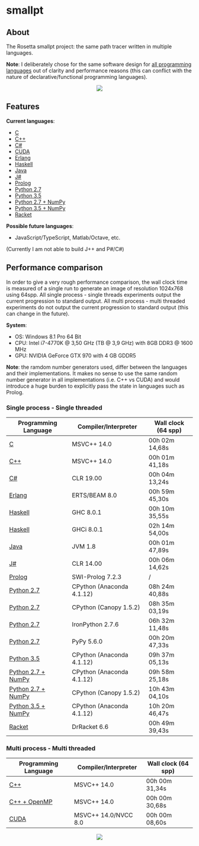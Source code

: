 # smallpt

## About
The Rosetta smallpt project: the same path tracer written in multiple languages.

**Note**: I deliberately chose for the same software design for [all programming languages](https://github.com/matt77hias/smallpt) out of clarity and performance reasons (this can conflict with the nature of declarative/functional programming languages).

<p align="center"><img src="https://github.com/matt77hias/smallpt/blob/master/res/image.png" ></p>

## Features
**Current languages**:

* [C](https://github.com/matt77hias/c-smallpt)
* [C++](https://github.com/matt77hias/cpp-smallpt)
* [C#](https://github.com/matt77hias/cs-smallpt)
* [CUDA](https://github.com/matt77hias/cu-smallpt)
* [Erlang](https://github.com/matt77hias/erl-smallpt)
* [Haskell](https://github.com/matt77hias/hs-smallpt)
* [Java](https://github.com/matt77hias/java-smallpt)
* [J#](https://github.com/matt77hias/jsl-smallpt)
* [Prolog](https://github.com/matt77hias/pl-smallpt)
* [Python 2.7](https://github.com/matt77hias/py-smallpt)
* [Python 3.5](https://github.com/matt77hias/py-smallpt)
* [Python 2.7 + NumPy](https://github.com/matt77hias/numpy-smallpt)
* [Python 3.5 + NumPy](https://github.com/matt77hias/numpy-smallpt)
* [Racket](https://github.com/matt77hias/rkt-smallpt)

**Possible future languages**:
* JavaScript/TypeScript, Matlab/Octave, etc.

(Currently I am not able to build J++ and P#/C#)

## Performance comparison
In order to give a very rough performance comparison, the wall clock time is measured of a single run to generate an image of resolution 1024x768 using 64spp. All single process - single threads experiments output the current progression to standard output. All multi process - multi threaded experiments do not output the current progression to standard output (this can change in the future).

**System**:
* OS: Windows 8.1 Pro 64 Bit
* CPU: Intel i7-4770K @ 3,50 GHz (TB @ 3,9 GHz) with 8GB DDR3 @ 1600 MHz
* GPU: NVIDIA GeForce GTX 970 with 4 GB GDDR5

**Note**: the ramdom number generators used, differ between the languages and their implementations. It makes no sense to use the same random number generator in all implementations (i.e. C++ vs CUDA) and would introduce a huge burden to explicitly pass the state in languages such as Prolog.

### Single process - Single threaded

| Programming Language                                                | Compiler/Interpreter     | Wall clock (64 spp) |
|---------------------------------------------------------------------|--------------------------|---------------------|
| [C](https://github.com/matt77hias/c-smallpt)                        | MSVC++ 14.0              | 00h 02m 14,68s      |
| [C++](https://github.com/matt77hias/cpp-smallpt)                    | MSVC++ 14.0              | 00h 01m 41,18s      |
| [C#](https://github.com/matt77hias/cs-smallpt)                      | CLR 19.00                | 00h 04m 13,24s      |  
| [Erlang](https://github.com/matt77hias/erl-smallpt)                 | ERTS/BEAM 8.0            | 00h 59m 45,30s      |
| [Haskell](https://github.com/matt77hias/hs-smallpt)                 | GHC 8.0.1                | 00h 10m 35,55s      |
| [Haskell](https://github.com/matt77hias/hs-smallpt)                 | GHCi 8.0.1               | 02h 14m 54,00s      |
| [Java](https://github.com/matt77hias/java-smallpt)                  | JVM 1.8                  | 00h 01m 47,89s      |
| [J#](https://github.com/matt77hias/jsl-smallpt)                     | CLR 14.00                | 00h 06m 14,62s      |
| [Prolog](https://github.com/matt77hias/pl-smallpt)                  | SWI-Prolog 7.2.3         | /                   |
| [Python 2.7](https://github.com/matt77hias/py-smallpt)              | CPython (Anaconda 4.1.12)| 08h 24m 40,88s      |
| [Python 2.7](https://github.com/matt77hias/py-smallpt)              | CPython (Canopy 1.5.2)   | 08h 35m 03,19s      |
| [Python 2.7](https://github.com/matt77hias/py-smallpt)              | IronPython 2.7.6         | 06h 32m 11,48s      |
| [Python 2.7](https://github.com/matt77hias/py-smallpt)              | PyPy 5.6.0               | 00h 20m 47,33s      |
| [Python 3.5](https://github.com/matt77hias/py-smallpt)              | CPython (Anaconda 4.1.12)| 09h 37m 05,13s      |
| [Python 2.7 + NumPy](https://github.com/matt77hias/numpy-smallpt)   | CPython (Anaconda 4.1.12)| 09h 58m 25,18s      |
| [Python 2.7 + NumPy](https://github.com/matt77hias/numpy-smallpt)   | CPython (Canopy 1.5.2)   | 10h 43m 04,10s      |
| [Python 3.5 + NumPy](https://github.com/matt77hias/numpy-smallpt)   | CPython (Anaconda 4.1.12)| 10h 20m 46,47s      |
| [Racket](https://github.com/matt77hias/rkt-smallpt)                 | DrRacket 6.6             | 00h 49m 39,43s      |

### Multi process - Multi threaded

| Programming Language                                                | Compiler/Interpreter     | Wall clock (64 spp) |
|---------------------------------------------------------------------|--------------------------|---------------------|
| [C++](https://github.com/matt77hias/cpp-smallpt)                    | MSVC++ 14.0              | 00h 00m 31,34s      |
| [C++ + OpenMP](https://github.com/matt77hias/cpp-smallpt)           | MSVC++ 14.0              | 00h 00m 30,68s      |
| [CUDA](https://github.com/matt77hias/cu-smallpt)                    | MSVC++ 14.0/NVCC 8.0     | 00h 00m 08,60s      |

<p align="center"><img src="https://github.com/matt77hias/smallpt/blob/master/res/Comparison%20(low%20resolution).png" ></p>
